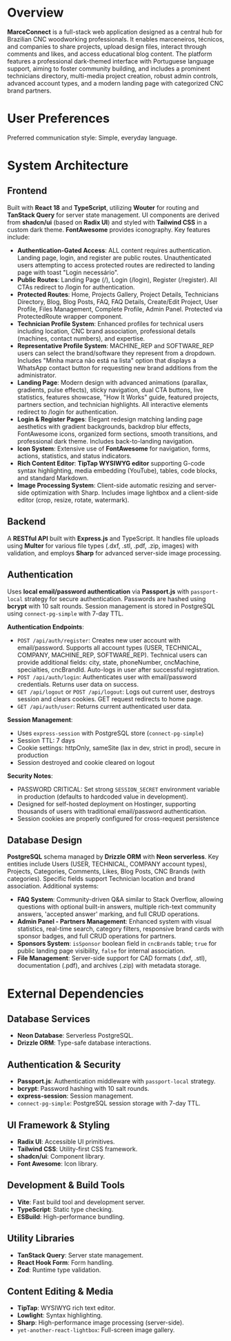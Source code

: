 # Overview

**MarceConnect** is a full-stack web application designed as a central hub for Brazilian CNC woodworking professionals. It enables marceneiros, técnicos, and companies to share projects, upload design files, interact through comments and likes, and access educational blog content. The platform features a professional dark-themed interface with Portuguese language support, aiming to foster community building, and includes a prominent technicians directory, multi-media project creation, robust admin controls, advanced account types, and a modern landing page with categorized CNC brand partners.

# User Preferences

Preferred communication style: Simple, everyday language.

# System Architecture

## Frontend
Built with **React 18** and **TypeScript**, utilizing **Wouter** for routing and **TanStack Query** for server state management. UI components are derived from **shadcn/ui** (based on **Radix UI**) and styled with **Tailwind CSS** in a custom dark theme. **FontAwesome** provides iconography.
Key features include:
- **Authentication-Gated Access**: ALL content requires authentication. Landing page, login, and register are public routes. Unauthenticated users attempting to access protected routes are redirected to landing page with toast "Login necessário".
- **Public Routes**: Landing Page (/), Login (/login), Register (/register). All CTAs redirect to /login for authentication.
- **Protected Routes**: Home, Projects Gallery, Project Details, Technicians Directory, Blog, Blog Posts, FAQ, FAQ Details, Create/Edit Project, User Profile, Files Management, Complete Profile, Admin Panel. Protected via ProtectedRoute wrapper component.
- **Technician Profile System**: Enhanced profiles for technical users including location, CNC brand association, professional details (machines, contact numbers), and expertise.
- **Representative Profile System**: MACHINE_REP and SOFTWARE_REP users can select the brand/software they represent from a dropdown. Includes "Minha marca não está na lista" option that displays a WhatsApp contact button for requesting new brand additions from the administrator.
- **Landing Page**: Modern design with advanced animations (parallax, gradients, pulse effects), sticky navigation, dual CTA buttons, live statistics, features showcase, "How It Works" guide, featured projects, partners section, and technician highlights. All interactive elements redirect to /login for authentication.
- **Login & Register Pages**: Elegant redesign matching landing page aesthetics with gradient backgrounds, backdrop blur effects, FontAwesome icons, organized form sections, smooth transitions, and professional dark theme. Includes back-to-landing navigation.
- **Icon System**: Extensive use of **FontAwesome** for navigation, forms, actions, statistics, and status indicators.
- **Rich Content Editor**: **TipTap WYSIWYG editor** supporting G-code syntax highlighting, media embedding (YouTube), tables, code blocks, and standard Markdown.
- **Image Processing System**: Client-side automatic resizing and server-side optimization with Sharp. Includes image lightbox and a client-side editor (crop, resize, rotate, watermark).

## Backend
A **RESTful API** built with **Express.js** and TypeScript. It handles file uploads using **Multer** for various file types (.dxf, .stl, .pdf, .zip, images) with validation, and employs **Sharp** for advanced server-side image processing.

## Authentication
Uses **local email/password authentication** via **Passport.js** with `passport-local` strategy for secure authentication. Passwords are hashed using **bcrypt** with 10 salt rounds. Session management is stored in PostgreSQL using `connect-pg-simple` with 7-day TTL. 

**Authentication Endpoints**:
- `POST /api/auth/register`: Creates new user account with email/password. Supports all account types (USER, TECHNICAL, COMPANY, MACHINE_REP, SOFTWARE_REP). Technical users can provide additional fields: city, state, phoneNumber, cncMachine, specialties, cncBrandId. Auto-logs in user after successful registration.
- `POST /api/auth/login`: Authenticates user with email/password credentials. Returns user data on success.
- `GET /api/logout` or `POST /api/logout`: Logs out current user, destroys session and clears cookies. GET request redirects to home page.
- `GET /api/auth/user`: Returns current authenticated user data.

**Session Management**:
- Uses `express-session` with PostgreSQL store (`connect-pg-simple`)
- Session TTL: 7 days
- Cookie settings: httpOnly, sameSite (lax in dev, strict in prod), secure in production
- Session destroyed and cookie cleared on logout

**Security Notes**:
- PASSWORD CRITICAL: Set strong `SESSION_SECRET` environment variable in production (defaults to hardcoded value in development).
- Designed for self-hosted deployment on Hostinger, supporting thousands of users with traditional email/password authentication.
- Session cookies are properly configured for cross-request persistence

## Database Design
**PostgreSQL** schema managed by **Drizzle ORM** with **Neon serverless**. Key entities include Users (USER, TECHNICAL, COMPANY account types), Projects, Categories, Comments, Likes, Blog Posts, CNC Brands (with categories). Specific fields support Technician location and brand association.
Additional systems:
- **FAQ System**: Community-driven Q&A similar to Stack Overflow, allowing questions with optional built-in answers, multiple rich-text community answers, 'accepted answer' marking, and full CRUD operations.
- **Admin Panel - Partners Management**: Enhanced system with visual statistics, real-time search, category filters, responsive brand cards with sponsor badges, and full CRUD operations for partners.
- **Sponsors System**: `isSponsor` boolean field in `cncBrands` table; `true` for public landing page visibility, `false` for internal association.
- **File Management**: Server-side support for CAD formats (.dxf, .stl), documentation (.pdf), and archives (.zip) with metadata storage.

# External Dependencies

## Database Services
- **Neon Database**: Serverless PostgreSQL.
- **Drizzle ORM**: Type-safe database interactions.

## Authentication & Security
- **Passport.js**: Authentication middleware with `passport-local` strategy.
- **bcrypt**: Password hashing with 10 salt rounds.
- **express-session**: Session management.
- `connect-pg-simple`: PostgreSQL session storage with 7-day TTL.

## UI Framework & Styling
- **Radix UI**: Accessible UI primitives.
- **Tailwind CSS**: Utility-first CSS framework.
- **shadcn/ui**: Component library.
- **Font Awesome**: Icon library.

## Development & Build Tools
- **Vite**: Fast build tool and development server.
- **TypeScript**: Static type checking.
- **ESBuild**: High-performance bundling.

## Utility Libraries
- **TanStack Query**: Server state management.
- **React Hook Form**: Form handling.
- **Zod**: Runtime type validation.

## Content Editing & Media
- **TipTap**: WYSIWYG rich text editor.
- **Lowlight**: Syntax highlighting.
- **Sharp**: High-performance image processing (server-side).
- `yet-another-react-lightbox`: Full-screen image gallery.